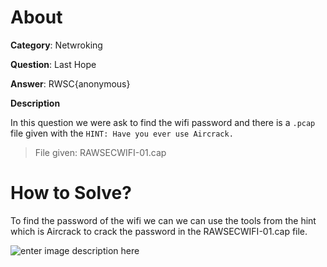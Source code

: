 ﻿# About
 
**Category**: Netwroking

**Question**: Last Hope

**Answer**: RWSC{anonymous}

**Description**

In this question we were ask to find the wifi password and there is a `.pcap` file given with the `HINT: Have you ever use Aircrack.`
> File given:  RAWSECWIFI-01.cap


# How to Solve?
To find the password of the wifi we can we can use the tools from the hint which is Aircrack to crack the password in the RAWSECWIFI-01.cap file.

![enter image description here](https://media.discordapp.net/attachments/1009070339684307005/1214955359886774302/image.png?ex=65fafe5a&is=65e8895a&hm=86a675113a98152474885c2f65b58a8231b67d63070701d649cbd4b68a2a7641&=&format=webp&quality=lossless&width=680&height=601)



